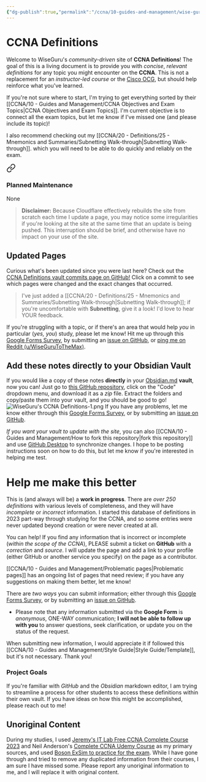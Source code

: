 ```yaml
---
{"dg-publish":true,"permalink":"/ccna/10-guides-and-management/wise-guru-s-ccna-definitions/","tags":["gardenEntry"]}
---
```


# CCNA Definitions

Welcome to WiseGuru's *community-driven* site of **CCNA Definitions**! The goal of this is a living document is to provide you with *concise*, *relevant definitions* for any topic you might encounter on the **CCNA**. This is not a replacement for an *instructor-led course* or the [Cisco OCG](https://www.ciscopress.com/store/ccna-200-301-official-cert-guide-library-9781587147142), but should help reinforce what you've learned.

If you're not sure where to start, I'm trying to get everything sorted by their [[CCNA/10 - Guides and Management/CCNA Objectives and Exam Topics\|CCNA Objectives and Exam Topics]]. I'm current objective is to connect all the exam topics, but let me know if I've missed one (and please include its topic)!

I also recommend checking out my [[CCNA/20 - Definitions/25 - Mnemonics and Summaries/Subnetting Walk-through\|Subnetting Walk-through]].  which you will need to be able to do quickly and reliably on the exam.


<div class="transclusion internal-embed is-loaded"><a class="markdown-embed-link" href="/maintenance/#planned-maintenance" aria-label="Open link"><svg xmlns="http://www.w3.org/2000/svg" width="24" height="24" viewBox="0 0 24 24" fill="none" stroke="currentColor" stroke-width="2" stroke-linecap="round" stroke-linejoin="round" class="svg-icon lucide-link"><path d="M10 13a5 5 0 0 0 7.54.54l3-3a5 5 0 0 0-7.07-7.07l-1.72 1.71"></path><path d="M14 11a5 5 0 0 0-7.54-.54l-3 3a5 5 0 0 0 7.07 7.07l1.71-1.71"></path></svg></a><div class="markdown-embed">



### Planned Maintenance
None

>**Disclaimer:** Because Cloudflare effectively rebuilds the site from scratch each time I update a page, you may notice some irregularities if you're looking at the site at the same time that an update is being pushed. This interruption should be brief, and otherwise have no impact on your use of the site.


</div></div>

## Updated Pages
Curious what's been updated since you were last here? Check out the [CCNA Definitions vault commits page on GitHub!](https://github.com/WiseGuru/ccna-definitions-vault/commits/main) Click on a commit to see which pages were changed and the exact changes that occurred.

>I've just added a [[CCNA/20 - Definitions/25 - Mnemonics and Summaries/Subnetting Walk-through\|Subnetting Walk-through]]; if you're uncomfortable with **Subnetting**, give it a look! I'd love to hear YOUR feedback.

If you're struggling with a topic, or if there's an area that would help *you* in particular (*yes, you*) study, please let me know! Hit me up through this [Google Forms Survey](https://forms.gle/HmYY8zjdgzJQFiWr5), by submitting an [issue on GitHub](https://github.com/WiseGuru/ccna-definitions-vault/issues/new), or [ping me on Reddit (u/WiseGuruToTheMax)](https://www.reddit.com/user/WiseGuruToTheMax).

## Add these notes directly to your Obsidian Vault
If you would like a copy of these notes **directly** in your [Obsidian.md](https://obsidian.md/) **vault**, now you can! Just go to [this GitHub repository](https://github.com/WiseGuru/ccna-definitions-vault), click on the "Code" dropdown menu, and download it as a *zip* file. Extract the folders and copy/paste them into your vault, and you should be good to go!
![WiseGuru's CCNA Definitions-1.png](/img/user/Attachments/WiseGuru's%20CCNA%20Definitions-1.png)
If you have any problems, let me know either through this [Google Forms Survey](https://forms.gle/HmYY8zjdgzJQFiWr5), or by submitting an [issue on GitHub](https://github.com/WiseGuru/ccna-definitions-vault/issues/new).

*If you want your vault to update with the site*, you can also [[CCNA/10 - Guides and Management/How to fork this repository\|fork this repository]] and use [GitHub Desktop](https://desktop.github.com/) to synchronize changes. I hope to be posting instructions soon on how to do this, but let me know if you're interested in helping me test.

# Help me make this better

This is (and always will be) a **work in progress**. There are *over 250 definitions* with various levels of completeness, and they will have *incomplete* or *incorrect* information. I started this database of definitions in 2023 part-way through studying for the CCNA, and so some entries were never updated beyond creation or were never created at all.

You can help! If you find any information that is incorrect or incomplete (*within the scope of the CCNA*), PLEASE submit a ticket on **GitHub** with a *correction* and *source*. I will update the page and add a link to your profile (either GitHub or another service you specify) on the page as a contributor.

[[CCNA/10 - Guides and Management/Problematic pages\|Problematic pages]] has an ongoing list of pages that need review; if you have any suggestions on making them better, let me know!

There are *two ways* you can submit information; either through this [Google Forms Survey](https://forms.gle/HmYY8zjdgzJQFiWr5), or by submitting an [issue on GitHub](https://github.com/WiseGuru/ccna-definitions-vault/issues/new).
- Please note that any information submitted via the **Google Form** is *anonymous*, ONE-WAY communication; **I will not be able to follow up with you** to answer questions, seek clarification, or update you on the status of the request.

When submitting new information, I would appreciate it if followed this [[CCNA/10 - Guides and Management/Style Guide\|Style Guide/Template]], but it's not necessary. Thank you!
### Project Goals
If you're familiar with *GitHub* and the *Obsidian* markdown editor, I am trying to streamline a process for other students to access these definitions within their own vault. If you have ideas on how this might be accomplished, please reach out to me!


## Unoriginal Content
During my studies, I used [Jeremy's IT Lab Free CCNA Complete Course 2023](https://www.youtube.com/playlist?list=PLxbwE86jKRgMpuZuLBivzlM8s2Dk5lXBQ) and Neil Anderson's [Complete CCNA Udemy Course](https://www.udemy.com/course/ccna-complete/) as my primary sources, and used [Boson ExSim to practice for the exam](https://exams.boson.com/exams). While I have gone through and tried to remove any duplicated information from their courses, I am sure I have missed some. Please report any unoriginal information to me, and I will replace it with original content.
